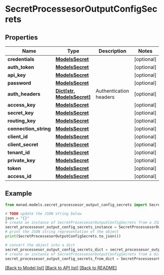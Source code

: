 # SecretProcessesorOutputConfigSecrets


## Properties

Name | Type | Description | Notes
------------ | ------------- | ------------- | -------------
**credentials** | [**ModelsSecret**](ModelsSecret.md) |  | [optional] 
**auth_token** | [**ModelsSecret**](ModelsSecret.md) |  | [optional] 
**api_key** | [**ModelsSecret**](ModelsSecret.md) |  | [optional] 
**password** | [**ModelsSecret**](ModelsSecret.md) |  | [optional] 
**auth_headers** | [**Dict[str, ModelsSecret]**](ModelsSecret.md) | Authentication headers | [optional] 
**access_key** | [**ModelsSecret**](ModelsSecret.md) |  | [optional] 
**secret_key** | [**ModelsSecret**](ModelsSecret.md) |  | [optional] 
**routing_key** | [**ModelsSecret**](ModelsSecret.md) |  | [optional] 
**connection_string** | [**ModelsSecret**](ModelsSecret.md) |  | [optional] 
**client_id** | [**ModelsSecret**](ModelsSecret.md) |  | [optional] 
**client_secret** | [**ModelsSecret**](ModelsSecret.md) |  | [optional] 
**tenant_id** | [**ModelsSecret**](ModelsSecret.md) |  | [optional] 
**private_key** | [**ModelsSecret**](ModelsSecret.md) |  | [optional] 
**token** | [**ModelsSecret**](ModelsSecret.md) |  | [optional] 
**access_id** | [**ModelsSecret**](ModelsSecret.md) |  | [optional] 

## Example

```python
from monad.models.secret_processesor_output_config_secrets import SecretProcessesorOutputConfigSecrets

# TODO update the JSON string below
json = "{}"
# create an instance of SecretProcessesorOutputConfigSecrets from a JSON string
secret_processesor_output_config_secrets_instance = SecretProcessesorOutputConfigSecrets.from_json(json)
# print the JSON string representation of the object
print(SecretProcessesorOutputConfigSecrets.to_json())

# convert the object into a dict
secret_processesor_output_config_secrets_dict = secret_processesor_output_config_secrets_instance.to_dict()
# create an instance of SecretProcessesorOutputConfigSecrets from a dict
secret_processesor_output_config_secrets_from_dict = SecretProcessesorOutputConfigSecrets.from_dict(secret_processesor_output_config_secrets_dict)
```
[[Back to Model list]](../README.md#documentation-for-models) [[Back to API list]](../README.md#documentation-for-api-endpoints) [[Back to README]](../README.md)


